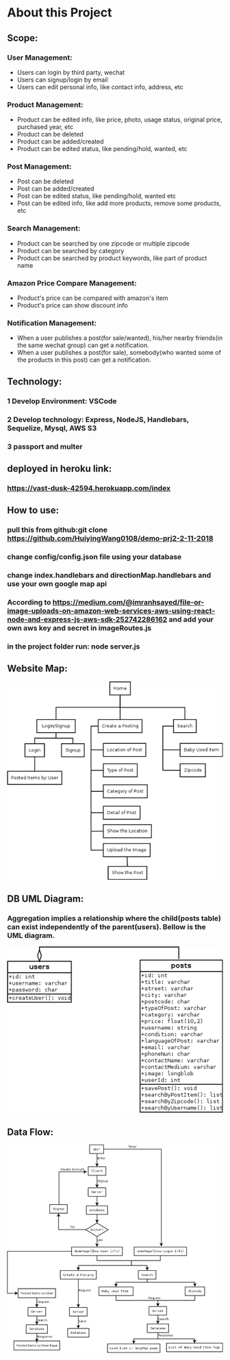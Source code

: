 # About this Project
## Scope:
### User Management:
+ Users can login by third party, wechat
+ Users can signup/login by email
+ Users can edit personal info, like contact info, address, etc

### Product Management:
+ Product can be edited info, like price, photo, usage status, original price, purchased year, etc
+ Product can be deleted
+ Product can be added/created
+ Product can be edited status, like pending/hold, wanted, etc

### Post Management:
+ Post can be deleted
+ Post can be added/created
+ Post can be edited status, like pending/hold, wanted etc
+ Post can be edited info, like add more products, remove some products, etc

### Search Management:
+ Product can be searched by one zipcode or multiple zipcode
+ Product can be searched by category
+ Product can be searched by product keywords, like part of product name

### Amazon Price Compare Management:
+ Product's price can be compared with amazon's item
+ Product's price can show discount info

### Notification Management:
+ When a user publishes a post(for sale/wanted), his/her nearby friends(in the same wechat group) can get a notification.
+ When a user publishes a post(for sale), somebody(who wanted some of the products in this post) can get a notification.

## Technology:
### 1 Develop Environment: VSCode
### 2 Develop technology: Express, NodeJS, Handlebars, Sequelize, Mysql, AWS S3
### 3 passport and multer
## deployed in heroku link:
### https://vast-dusk-42594.herokuapp.com/index
## How to use:
### pull this from github:git clone https://github.com/HuiyingWang0108/demo-prj2-2-11-2018
### change config/config.json file using your database
### change index.handlebars and directionMap.handlebars and use your own google map api
### According to https://medium.com/@imranhsayed/file-or-image-uploads-on-amazon-web-services-aws-using-react-node-and-express-js-aws-sdk-252742286162 and add your own aws key and secret in imageRoutes.js
### in the project folder run: node server.js
## Website Map:

![alt text](https://github.com/HuiyingWang0108/prj2Demo/blob/master/siteFlowMap/siteMap.png)

## DB UML Diagram:
### Aggregation implies a relationship where the child(posts table) can exist independently of the parent(users). Bellow is the UML diagram.

![alt text](https://github.com/HuiyingWang0108/prj2Demo/blob/master/siteFlowMap/db.png)

## Data Flow:

![alt text](https://github.com/HuiyingWang0108/prj2Demo/blob/master/siteFlowMap/dataFlow.png)
